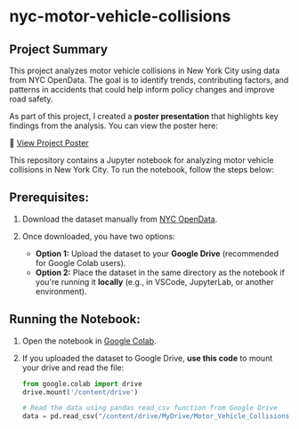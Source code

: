 # nyc-motor-vehicle-collisions

## Project Summary
This project analyzes motor vehicle collisions in New York City using data from NYC OpenData. The goal is to identify trends, contributing factors, and patterns in accidents that could help inform policy changes and improve road safety.

As part of this project, I created a **poster presentation** that highlights key findings from the analysis. You can view the poster here:

📌 [View Project Poster](TDSP_Poster.pdf)  

This repository contains a Jupyter notebook for analyzing motor vehicle collisions in New York City. To run the notebook, follow the steps below:

## Prerequisites:
1. Download the dataset manually from [NYC OpenData](https://data.cityofnewyork.us/Public-Safety/Motor-Vehicle-Collisions-Crashes/h9gi-nx95). 

2. Once downloaded, you have two options:  
   - **Option 1:** Upload the dataset to your **Google Drive** (recommended for Google Colab users).  
   - **Option 2:** Place the dataset in the same directory as the notebook if you're running it **locally** (e.g., in VSCode, JupyterLab, or another environment).

## Running the Notebook:
1. Open the notebook in [Google Colab](https://colab.research.google.com/).

2. If you uploaded the dataset to Google Drive, **use this code** to mount your drive and read the file:

   ```python
   from google.colab import drive
   drive.mount('/content/drive')

   # Read the data using pandas read_csv function from Google Drive
   data = pd.read_csv("/content/drive/MyDrive/Motor_Vehicle_Collisions_-_Crashes_20250112.csv")
